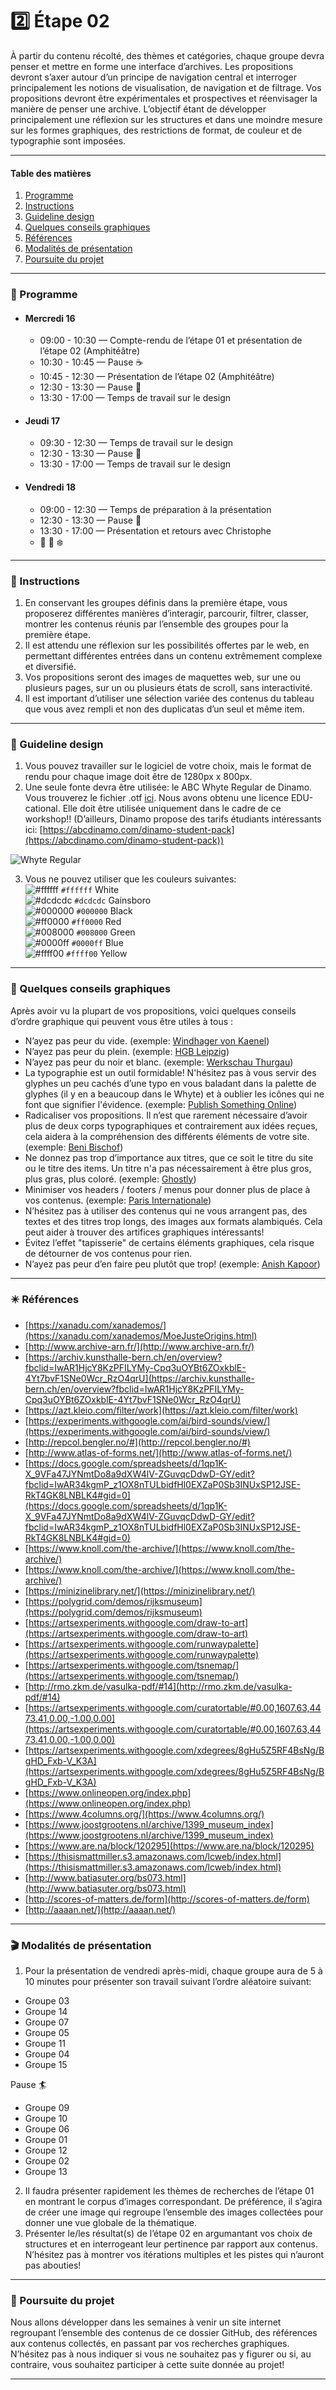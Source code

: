 # :two: Étape 02

À partir du contenu récolté, des thèmes et catégories, chaque groupe devra penser et mettre en forme une interface d’archives. Les propositions devront s’axer autour d’un principe de navigation central et interroger principalement les notions de visualisation, de navigation et de filtrage. Vos propositions devront être expérimentales et prospectives et réenvisager la manière de penser une archive. L’objectif étant de développer principalement une réflexion sur les structures et dans une moindre mesure sur les formes graphiques, des restrictions de format, de couleur et de typographie sont imposées. 

--------------

#### Table des matières 
1. [Programme](https://github.com/f451-faith/workshop-penser-classer/blob/main/%C3%89tape02.md#date--programme)
2. [Instructions](https://github.com/f451-faith/workshop-penser-classer/blob/main/%C3%89tape02.md#memo--instructions)
3. [Guideline design](https://github.com/f451-faith/workshop-penser-classer/blob/main/%C3%89tape02.md#shaved_ice--guideline-design) 
4. [Quelques conseils graphiques](https://github.com/f451-faith/workshop-penser-classer/blob/main/%C3%89tape02.md#volcano--quelques-conseils-graphiques)
5. [Références](https://github.com/f451-faith/workshop-penser-classer/blob/main/%C3%89tape02.md#eight_pointed_black_star--r%C3%A9f%C3%A9rences)
6. [Modalités de présentation](https://github.com/f451-faith/workshop-penser-classer/blob/main/%C3%89tape02.md#clapper--modalit%C3%A9s-de-pr%C3%A9sentation)
7. [Poursuite du projet](https://github.com/f451-faith/workshop-penser-classer/blob/main/%C3%89tape02.md#rocket--poursuite-du-projet)

--------------

### :date: Programme

* #### Mercredi 16
    * 09:00 - 10:30 — Compte-rendu de l’étape 01 et présentation de l’étape 02 (Amphitéâtre)
    * 10:30 - 10:45 — Pause :coffee:
    * 10:45 - 12:30 — Présentation de l’étape 02 (Amphitéâtre)
    * 12:30 - 13:30 — Pause :fork_and_knife:
    * 13:30 - 17:00 — Temps de travail sur le design 

* #### Jeudi 17
    * 09:30 - 12:30 — Temps de travail sur le design 
    * 12:30 - 13:30 — Pause :fork_and_knife:
    * 13:30 - 17:00 — Temps de travail sur le design 

* #### Vendredi 18
    * 09:00 - 12:30 — Temps de préparation à la présentation 
    * 12:30 - 13:30 — Pause :fork_and_knife:
    * 13:30 - 17:00 — Présentation et retours avec Christophe
    * :santa: :christmas_tree: :snowflake:

--------------

### :memo: Instructions

1. En conservant les groupes définis dans la première étape, vous proposerez différentes manières d’interagir, parcourir, filtrer, classer, montrer les contenus réunis par l’ensemble des groupes pour la première étape.
2. Il est attendu une réflexion sur les possibilités offertes par le web, en permettant différentes entrées dans un contenu extrêmement complexe et diversifié.
3. Vos propositions seront des images de maquettes web, sur une ou plusieurs pages, sur un ou plusieurs états de scroll, sans interactivité.
4. Il est important d’utiliser une sélection variée des contenus du tableau que vous avez rempli et non des duplicatas d’un seul et même item.

--------------

### :shaved_ice: Guideline design 

1. Vous pouvez travailler sur le logiciel de votre choix, mais le format de rendu pour chaque image doit être de 1280px x 800px. 
2. Une seule fonte devra être utilisée: le ABC Whyte Regular de Dinamo. Vous trouverez le fichier .otf [ici](./00-ressources/ABCWhyteEdu-Regular.otf). Nous avons obtenu une licence EDU-cational. Elle doit être utilisée uniquement dans le cadre de ce workshop!! (D’ailleurs, Dinamo propose des tarifs étudiants intéressants ici: [https://abcdinamo.com/dinamo-student-pack](https://abcdinamo.com/dinamo-student-pack))

![Whyte Regular](./00-ressources/abc-whyte-regular.png)

3. Vous ne pouvez utiliser que les couleurs suivantes:  
![#ffffff](http://via.placeholder.com/15/FFFFFF/000000?text=+) `#ffffff` White  
![#dcdcdc](https://via.placeholder.com/15/DCDCDC/000000?text=+) `#dcdcdc` Gainsboro  
![#000000](https://via.placeholder.com/15/000000/000000?text=+) `#000000` Black  
![#ff0000](https://via.placeholder.com/15/ff0000/000000?text=+) `#ff0000` Red  
![#008000](https://via.placeholder.com/15/008000/000000?text=+) `#008000` Green  
![#0000ff](https://via.placeholder.com/15/0000ff/000000?text=+) `#0000ff` Blue   
![#ffff00](https://via.placeholder.com/15/ffff00/000000?text=+) `#ffff00` Yellow  

--------------

### :volcano: Quelques conseils graphiques 

Après avoir vu la plupart de vos propositions, voici quelques conseils d’ordre graphique qui peuvent vous être utiles à tous :

+ N’ayez pas peur du vide. (exemple: [Windhager von Kaenel](https://windhagervonkaenel.com/))
+ N’ayez pas peur du plein. (exemple: [HGB Leipzig](http://www.hgb-leipzig.de/))
+ N’ayez pas peur du noir et blanc. (exemple: [Werkschau Thurgau](https://www.werkschautg.ch/page/kuenstlerinnen))
+ La typographie est un outil formidable! N'hésitez pas à vous servir des glyphes un peu cachés d’une typo en vous baladant dans la palette de glyphes (il y en a beaucoup dans le Whyte) et à oublier les icônes qui ne font que signifier l'évidence. (exemple: [Publish Something Online](https://publishsomething.online/))
+ Radicaliser vos propositions. Il n’est que rarement nécessaire d’avoir plus de deux corps typographiques et contrairement aux idées reçues, cela aidera à la compréhension des différents éléments de votre site. (exemple: [Beni Bischof](https://benibischof.ch))
+ Ne donnez pas trop d’importance aux titres, que ce soit le titre du site ou le titre des items. Un titre n'a pas nécessairement à être plus gros, plus gras, plus coloré. (exemple: [Ghostly](https://ghostly.com/))
+ Minimiser vos headers / footers / menus pour donner plus de place à vos contenus. (exemple: [Paris Internationale](https://parisinternationale.com/))
+ N’hésitez pas à utiliser des contenus qui ne vous arrangent pas, des textes et des titres trop longs, des images aux formats alambiqués. Cela peut aider à trouver des artifices graphiques intéressants!
+ Évitez l’effet "tapisserie" de certains éléments graphiques, cela risque de détourner de vos contenus pour rien.
+ N’ayez pas peur d’en faire peu plutôt que trop! (exemple: [Anish Kapoor](https://anishkapoor.com/))

--------------

### :eight_pointed_black_star: Références

+ [https://xanadu.com/xanademos/](https://xanadu.com/xanademos/MoeJusteOrigins.html)
+ [http://www.archive-arn.fr/](http://www.archive-arn.fr/)
+ [https://archiv.kunsthalle-bern.ch/en/overview?fbclid=IwAR1HjcY8KzPFILYMy-Cpq3uOYBt6ZOxkblE-4Yt7bvF1SNe0Wcr_RzO4qrU](https://archiv.kunsthalle-bern.ch/en/overview?fbclid=IwAR1HjcY8KzPFILYMy-Cpq3uOYBt6ZOxkblE-4Yt7bvF1SNe0Wcr_RzO4qrU)
+ [https://azt.kleio.com/filter/work](https://azt.kleio.com/filter/work)
+ [https://experiments.withgoogle.com/ai/bird-sounds/view/](https://experiments.withgoogle.com/ai/bird-sounds/view/)
+ [http://repcol.bengler.no/#](http://repcol.bengler.no/#)
+ [http://www.atlas-of-forms.net/](http://www.atlas-of-forms.net/)
+ [https://docs.google.com/spreadsheets/d/1qp1K-X_9VFa47JYNmtDo8a9dXW4lV-ZGuvqcDdwD-GY/edit?fbclid=IwAR34kgmP_z1OX8nTULbidfHl0EXZaP0Sb3INUxSP12JSE-RkT4GK8LNBLK4#gid=0](https://docs.google.com/spreadsheets/d/1qp1K-X_9VFa47JYNmtDo8a9dXW4lV-ZGuvqcDdwD-GY/edit?fbclid=IwAR34kgmP_z1OX8nTULbidfHl0EXZaP0Sb3INUxSP12JSE-RkT4GK8LNBLK4#gid=0)
+ [https://www.knoll.com/the-archive/](https://www.knoll.com/the-archive/)
+ [https://www.knoll.com/the-archive/](https://www.knoll.com/the-archive/)
+ [https://minizinelibrary.net/](https://minizinelibrary.net/)
+ [https://polygrid.com/demos/rijksmuseum](https://polygrid.com/demos/rijksmuseum)
+ [https://artsexperiments.withgoogle.com/draw-to-art](https://artsexperiments.withgoogle.com/draw-to-art)
+ [https://artsexperiments.withgoogle.com/runwaypalette](https://artsexperiments.withgoogle.com/runwaypalette)
+ [https://artsexperiments.withgoogle.com/tsnemap/](https://artsexperiments.withgoogle.com/tsnemap/)
+ [http://rmo.zkm.de/vasulka-pdf/#14](http://rmo.zkm.de/vasulka-pdf/#14)
+ [https://artsexperiments.withgoogle.com/curatortable/#0.00,1607.63,4473.41,0.00,-1.00,0.00](https://artsexperiments.withgoogle.com/curatortable/#0.00,1607.63,4473.41,0.00,-1.00,0.00)
+ [https://artsexperiments.withgoogle.com/xdegrees/8gHu5Z5RF4BsNg/BgHD_Fxb-V_K3A](https://artsexperiments.withgoogle.com/xdegrees/8gHu5Z5RF4BsNg/BgHD_Fxb-V_K3A)
+ [https://www.onlineopen.org/index.php](https://www.onlineopen.org/index.php)
+ [https://www.4columns.org/](https://www.4columns.org/)
+ [https://www.joostgrootens.nl/archive/1399_museum_index](https://www.joostgrootens.nl/archive/1399_museum_index)
+ [https://www.are.na/block/120295](https://www.are.na/block/120295)
+ [https://thisismattmiller.s3.amazonaws.com/lcweb/index.html](https://thisismattmiller.s3.amazonaws.com/lcweb/index.html)
+ [http://www.batiasuter.org/bs073.html](http://www.batiasuter.org/bs073.html)
+ [http://scores-of-matters.de/form](http://scores-of-matters.de/form)
+ [http://aaaan.net/](http://aaaan.net/)

--------------

### :clapper: Modalités de présentation

1. Pour la présentation de vendredi après-midi, chaque groupe aura de 5 à 10 minutes pour présenter son travail suivant l’ordre aléatoire suivant: 
  + Groupe 03 
  + Groupe 14
  + Groupe 07
  + Groupe 05
  + Groupe 11
  + Groupe 04
  + Groupe 15
  
Pause :surfer:

  + Groupe 09
  + Groupe 10
  + Groupe 06 
  + Groupe 01
  + Groupe 12
  + Groupe 02
  + Groupe 13
2. Il faudra présenter rapidement les thèmes de recherches de l’étape 01 en montrant le corpus d’images correspondant. De préférence, il s’agira de créer une image qui regroupe l’ensemble des images collectées pour donner une vue globale de la thématique. 
3. Présenter le/les résultat(s) de l’étape 02 en argumantant vos choix de structures et en interrogeant leur pertinence par rapport aux contenus. N’hésitez pas à montrer vos itérations multiples et les pistes qui n’auront pas abouties!

--------------

### :rocket: Poursuite du projet

Nous allons développer dans les semaines à venir un site internet regroupant l’ensemble des contenus de ce dossier GitHub, des références aux contenus collectés, en passant par vos recherches graphiques. N’hésitez pas à nous indiquer si vous ne souhaitez pas y figurer ou si, au contraire, vous souhaitez participer à cette suite donnée au projet!

--------------
